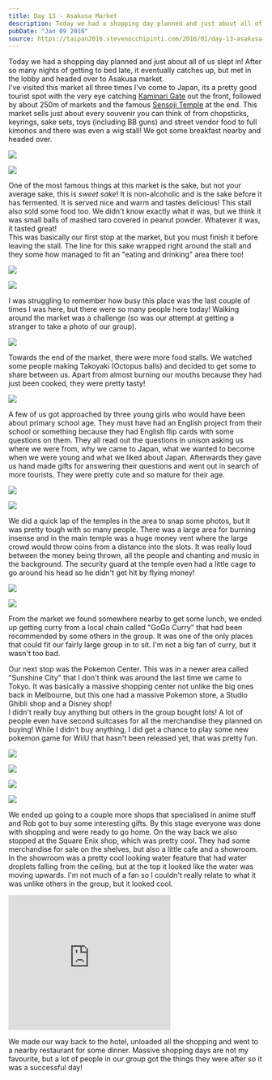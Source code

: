 ```yaml
---
title: Day 13 - Asakusa Market
description: Today we had a shopping day planned and just about all of us slept in! After so many nights of getting to bed late, it eventually catches u...
pubDate: "Jan 09 2016"
source: https://taipan2016.stevenocchipinti.com/2016/01/day-13-asakusa-market.html
---
```


Today we had a shopping day planned and just about all of us slept in! After so many nights of getting to bed late, it eventually catches up, but met in the lobby and headed over to Asakusa market.  
I've visited this market all three times I've come to Japan, its a pretty good tourist spot with the very eye catching [Kaminari Gate](http://www.japan-guide.com/e/e3004.html#kaminari) out the front, followed by about 250m of markets and the famous [Sensoji Temple](http://www.japan-guide.com/e/e3004.html#sensoji) at the end. This market sells just about every souvenir you can think of from chopsticks, keyrings, sake sets, toys (including BB guns) and street vendor food to full kimonos and there was even a wig stall! We got some breakfast nearby and headed over.

[![](https://2.bp.blogspot.com/-PI-jibwZbsg/VpEcI8RkcOI/AAAAAAAAD3o/by7R8gmmUg0/s320/DSC_5641-1.jpg)](https://2.bp.blogspot.com/-PI-jibwZbsg/VpEcI8RkcOI/AAAAAAAAD3o/by7R8gmmUg0/s1600/DSC_5641-1.jpg)

[![](https://1.bp.blogspot.com/-MXMkw-4Ch0A/VpEeqDuxg2I/AAAAAAAAD4A/OMxmgKlKldQ/s320/DSC_5683-1.jpg)](https://1.bp.blogspot.com/-MXMkw-4Ch0A/VpEeqDuxg2I/AAAAAAAAD4A/OMxmgKlKldQ/s1600/DSC_5683-1.jpg)

One of the most famous things at this market is the sake, but not your average sake, this is _sweet sake_! It is non-alcoholic and is the sake before it has fermented. It is served nice and warm and tastes delicious! This stall also sold some food too. We didn't know exactly what it was, but we think it was small balls of mashed taro covered in peanut powder. Whatever it was, it tasted great!  
This was basically our first stop at the market, but you must finish it before leaving the stall. The line for this sake wrapped right around the stall and they some how managed to fit an "eating and drinking" area there too!

[![](https://2.bp.blogspot.com/-K6N66YzIB4I/VpEeqbY75BI/AAAAAAAAD4E/GcGBEyoyR4w/s320/DSC_5645-1.jpg)](https://2.bp.blogspot.com/-K6N66YzIB4I/VpEeqbY75BI/AAAAAAAAD4E/GcGBEyoyR4w/s1600/DSC_5645-1.jpg)

[![](https://4.bp.blogspot.com/-Zko-YmJM4rQ/VpEdTe0PYsI/AAAAAAAAD3w/oMWx7XWSwR8/s320/DSC_5648-1.jpg)](https://4.bp.blogspot.com/-Zko-YmJM4rQ/VpEdTe0PYsI/AAAAAAAAD3w/oMWx7XWSwR8/s1600/DSC_5648-1.jpg)

I was struggling to remember how busy this place was the last couple of times I was here, but there were so many people here today! Walking around the market was a challenge (so was our attempt at getting a stranger to take a photo of our group).

[![](https://3.bp.blogspot.com/-XkYGMZRan5g/VpEfZQ86dHI/AAAAAAAAD4M/nvV6gS--uKE/s320/DSC_5637-1.jpg)](https://3.bp.blogspot.com/-XkYGMZRan5g/VpEfZQ86dHI/AAAAAAAAD4M/nvV6gS--uKE/s1600/DSC_5637-1.jpg)

Towards the end of the market, there were more food stalls. We watched some people making Takoyaki (Octopus balls) and decided to get some to share between us. Apart from almost burning our mouths because they had just been cooked, they were pretty tasty!

[![](https://2.bp.blogspot.com/-fSeoXm4Wbgg/VpEimawbwEI/AAAAAAAAD44/jnVndq84ncc/s320/DSC_5685-1.jpg)](https://2.bp.blogspot.com/-fSeoXm4Wbgg/VpEimawbwEI/AAAAAAAAD44/jnVndq84ncc/s1600/DSC_5685-1.jpg)

A few of us got approached by three young girls who would have been about primary school age. They must have had an English project from their school or something because they had English flip cards with some questions on them. They all read out the questions in unison asking us where we were from, why we came to Japan, what we wanted to become when we were young and what we liked about Japan. Afterwards they gave us hand made gifts for answering their questions and went out in search of more tourists. They were pretty cute and so mature for their age.

[![](https://2.bp.blogspot.com/-GmyRGQErTHA/VpEh1YkrX-I/AAAAAAAAD4c/uaXGUpIpFwk/s320/DSC_5697-1.jpg)](https://2.bp.blogspot.com/-GmyRGQErTHA/VpEh1YkrX-I/AAAAAAAAD4c/uaXGUpIpFwk/s1600/DSC_5697-1.jpg)

[![](https://3.bp.blogspot.com/-G-Fea-WvUyE/VpEh1SeyOPI/AAAAAAAAD4g/1iBA6rB_cZU/s320/DSC_5698-1.jpg)](https://3.bp.blogspot.com/-G-Fea-WvUyE/VpEh1SeyOPI/AAAAAAAAD4g/1iBA6rB_cZU/s1600/DSC_5698-1.jpg)

We did a quick lap of the temples in the area to snap some photos, but it was pretty tough with so many people. There was a large area for burning insense and in the main temple was a huge money vent where the large crowd would throw coins from a distance into the slots. It was really loud between the money being thrown, all the people and chanting and music in the background. The security guard at the temple even had a little cage to go around his head so he didn't get hit by flying money!

[![](https://4.bp.blogspot.com/-3ptdIhG33yw/VpEh0wvMrZI/AAAAAAAAD4k/zOLGwPJr9NU/s320/DSC_5712-1.jpg)](https://4.bp.blogspot.com/-3ptdIhG33yw/VpEh0wvMrZI/AAAAAAAAD4k/zOLGwPJr9NU/s1600/DSC_5712-1.jpg)

[![](https://4.bp.blogspot.com/-g3BgdjSfHtI/VpEh2jcDFmI/AAAAAAAAD40/jE4NKuEpinM/s320/DSC_5716-1.jpg)](https://4.bp.blogspot.com/-g3BgdjSfHtI/VpEh2jcDFmI/AAAAAAAAD40/jE4NKuEpinM/s1600/DSC_5716-1.jpg)

From the market we found somewhere nearby to get some lunch, we ended up getting curry from a local chain called "GoGo Curry" that had been recommended by some others in the group. It was one of the only places that could fit our fairly large group in to sit. I'm not a big fan of curry, but it wasn't too bad.

Our next stop was the Pokemon Center. This was in a newer area called "Sunshine City" that I don't think was around the last time we came to Tokyo. It was basically a massive shopping center not unlike the big ones back in Melbourne, but this one had a massive Pokemon store, a Studio Ghibli shop and a Disney shop!  
I didn't really buy anything but others in the group bought lots! A lot of people even have second suitcases for all the merchandise they planned on buying! While I didn't buy anything, I did get a chance to play some new pokemon game for WiiU that hasn't been released yet, that was pretty fun.

[![](https://3.bp.blogspot.com/-NxsuBWXXN50/VpEKq6xkJsI/AAAAAAAAD24/R5brJ0NdT1c/s320/20160109_161528.jpg)](https://3.bp.blogspot.com/-NxsuBWXXN50/VpEKq6xkJsI/AAAAAAAAD24/R5brJ0NdT1c/s1600/20160109_161528.jpg)

[![](https://2.bp.blogspot.com/-nmj6W4A7HXE/VpEKq1AWa6I/AAAAAAAAD28/2J30Ysm_LOI/s320/20160109_155840.jpg)](https://2.bp.blogspot.com/-nmj6W4A7HXE/VpEKq1AWa6I/AAAAAAAAD28/2J30Ysm_LOI/s1600/20160109_155840.jpg)

[![](https://3.bp.blogspot.com/-EP5IqWDNo6M/VpEKq4oW5yI/AAAAAAAAD24/jhfB6ykkfsc/s320/20160109_154804.jpg)](https://3.bp.blogspot.com/-EP5IqWDNo6M/VpEKq4oW5yI/AAAAAAAAD24/jhfB6ykkfsc/s1600/20160109_154804.jpg)

[![](https://1.bp.blogspot.com/-7pYTqYFKw5Q/VpEKq9UDgvI/AAAAAAAAD24/5VJ1NPaRC8Y/s320/20160109_154747.jpg)](https://1.bp.blogspot.com/-7pYTqYFKw5Q/VpEKq9UDgvI/AAAAAAAAD24/5VJ1NPaRC8Y/s1600/20160109_154747.jpg)

We ended up going to a couple more shops that specialised in anime stuff and Rob got to buy some interesting gifts. By this stage everyone was done with shopping and were ready to go home. On the way back we also stopped at the Square Enix shop, which was pretty cool. They had some merchandise for sale on the shelves, but also a little cafe and a showroom. In the showroom was a pretty cool looking water feature that had water droplets falling from the ceiling, but at the top it looked like the water was moving upwards. I'm not much of a fan so I couldn't really relate to what it was unlike others in the group, but it looked cool.

<iframe width="320" height="266" src="https://www.youtube.com/embed/SlKjmIETHrc" title="Square Enix" frameborder="0" allow="accelerometer; autoplay; clipboard-write; encrypted-media; gyroscope; picture-in-picture; web-share" allowfullscreen></iframe>

We made our way back to the hotel, unloaded all the shopping and went to a nearby restaurant for some dinner. Massive shopping days are not my favourite, but a lot of people in our group got the things they were after so it was a successful day!
